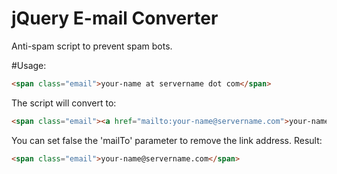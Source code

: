 jQuery E-mail Converter
=======================

Anti-spam script to prevent spam bots.

#Usage:
```html
<span class="email">your-name at servername dot com</span>
```
The script will convert to:
```html
<span class="email"><a href="mailto:your-name@servername.com">your-name@servername.com</a></span>
```

You can set false the 'mailTo' parameter to remove the link address.
Result: 
```html
<span class="email">your-name@servername.com</span>
```